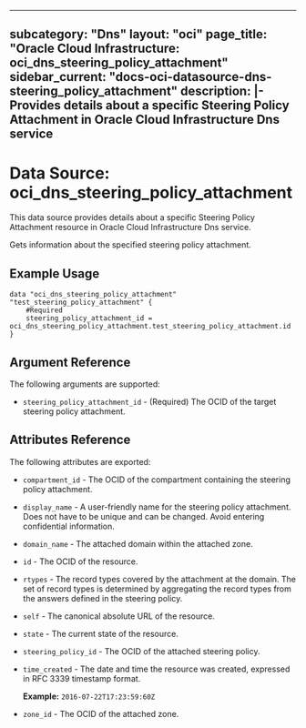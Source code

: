
---
subcategory: "Dns"
layout: "oci"
page_title: "Oracle Cloud Infrastructure: oci_dns_steering_policy_attachment"
sidebar_current: "docs-oci-datasource-dns-steering_policy_attachment"
description: |-
  Provides details about a specific Steering Policy Attachment in Oracle Cloud Infrastructure Dns service
---

# Data Source: oci_dns_steering_policy_attachment
This data source provides details about a specific Steering Policy Attachment resource in Oracle Cloud Infrastructure Dns service.

Gets information about the specified steering policy attachment.


## Example Usage

```hcl
data "oci_dns_steering_policy_attachment" "test_steering_policy_attachment" {
	#Required
	steering_policy_attachment_id = oci_dns_steering_policy_attachment.test_steering_policy_attachment.id
}
```

## Argument Reference

The following arguments are supported:

* `steering_policy_attachment_id` - (Required) The OCID of the target steering policy attachment.


## Attributes Reference

The following attributes are exported:

* `compartment_id` - The OCID of the compartment containing the steering policy attachment.
* `display_name` - A user-friendly name for the steering policy attachment. Does not have to be unique and can be changed. Avoid entering confidential information. 
* `domain_name` - The attached domain within the attached zone.
* `id` - The OCID of the resource.
* `rtypes` - The record types covered by the attachment at the domain. The set of record types is determined by aggregating the record types from the answers defined in the steering policy. 
* `self` - The canonical absolute URL of the resource.
* `state` - The current state of the resource.
* `steering_policy_id` - The OCID of the attached steering policy.
* `time_created` - The date and time the resource was created, expressed in RFC 3339 timestamp format.

	**Example:** `2016-07-22T17:23:59:60Z` 
* `zone_id` - The OCID of the attached zone.

